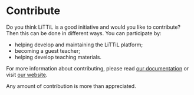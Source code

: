 # Contribute 
Do you think LiTTiL is a good initiative and would you like to contribute? Then this can be done in different ways.
You can participate by:

- helping develop and maintaining the LiTTiL platform;
- becoming a guest teacher;
- helping develop teaching materials.

For more information about contributing, please read [our documentation](https://devoxx4kids-npo.github.io/littil-documentation/)
or visit [our website](https://littil.org). 

Any amount of contribution is more than appreciated.